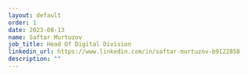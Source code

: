 ```yaml
---
layout: default
order: 1
date: 2023-08-13
name: Saftar Murtuzov 
job_title: Head Of Digital Division
linkedin_url: https://www.linkedin.com/in/saftar-murtuzov-b9122858
description: ""
---
```

